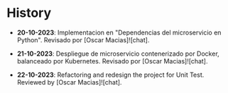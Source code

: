 # History

- **20-10-2023**: Implementacion  en  "Dependencias del microservicio en Python".  Revisado por [Oscar Macias]![chat].

- **21-10-2023**: Despliegue de microservicio contenerizado por Docker, balanceado por Kubernetes.  Revisado por [Oscar Macias]![chat].

- **22-10-2023**: Refactoring and redesign the project for Unit Test. Reviewed by [Oscar Macias]![chat].

